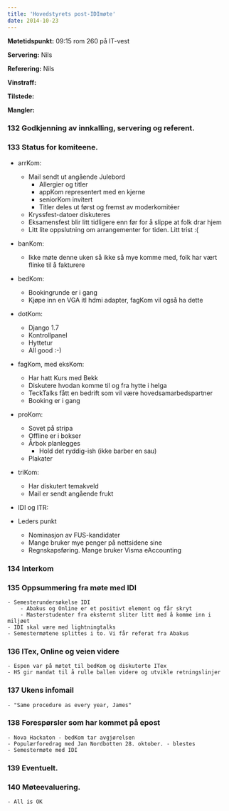 ```yaml
---
title: 'Hovedstyrets post-IDImøte'
date: 2014-10-23
---
```


**Møtetidspunkt:** 09:15 rom 260 på IT-vest

**Servering:**  Nils

**Referering:** Nils

**Vinstraff:** 

**Tilstede:** 

**Mangler:** 

### 132 Godkjenning av innkalling, servering og referent.

### 133 Status for komiteene.

- arrKom:
    - Mail sendt ut angående Julebord
        - Allergier og titler
        - appKom representert med en kjerne
        - seniorKom invitert
        - Titler deles ut først og fremst av moderkomitéer
    - Kryssfest-datoer diskuteres
    - Eksamensfest blir litt tidligere enn før for å slippe at folk drar hjem
    - Litt lite oppslutning om arrangementer for tiden. Litt trist :( 

- banKom:
    - Ikke møte denne uken så ikke så mye komme med, folk har vært flinke til å fakturere

- bedKom:
    - Bookingrunde er i gang 
    - Kjøpe inn en VGA itl hdmi adapter, fagKom vil også ha dette

- dotKom:
    - Django 1.7
    - Kontrollpanel
    - Hyttetur
    - All good :-) 


- fagKom, med eksKom:
    - Har hatt Kurs med Bekk 
    - Diskutere hvodan komme til og fra hytte i helga 
    - TeckTalks fått en bedrift som vil være hovedsamarbedspartner 
    - Booking er i gang

- proKom:
    - Sovet på stripa
    - Offline er i bokser
    - Årbok planlegges
        - Hold det ryddig-ish (ikke barber en sau)
    - Plakater

- triKom:
    - Har diskutert temakveld
    - Mail er sendt angående frukt

- IDI og ITR: 

- Leders punkt
    - Nominasjon av FUS-kandidater
    - Mange bruker mye penger på nettsidene sine
    - Regnskapsføring. Mange bruker Visma eAccounting


### 134 Interkom

### 135 Oppsummering fra møte med IDI
    - Semesterundersøkelse IDI
        - Abakus og Online er et positivt element og får skryt
        - Masterstudenter fra eksternt sliter litt med å komme inn i miljøet
    - IDI skal være med lightningtalks
    - Semestermøtene splittes i to. Vi får referat fra Abakus

### 136 ITex, Online og veien videre
    - Espen var på møtet til bedKom og diskuterte ITex
    - HS gir mandat til å rulle ballen videre og utvikle retningslinjer


### 137 Ukens infomail
    - "Same procedure as every year, James"

### 138 Forespørsler som har kommet på epost
    - Nova Hackaton - bedKom tar avgjørelsen
    - Populærforedrag med Jan Nordbotten 28. oktober. - blestes
    - Semestermøte med IDI

### 139 Eventuelt.

### 140 Møteevaluering.
    - All is OK
